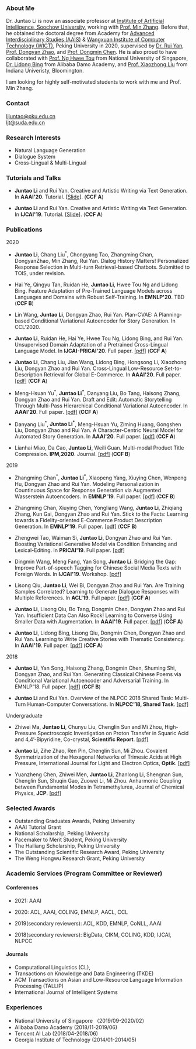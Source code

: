 ### About Me
Dr. Juntao Li is now an associate professor at [Institute of Artificial Intelligence, Soochow University](http://iai.suda.edu.cn/), working with [Prof. Min Zhang](https://scholar.google.com/citations?hl=zh-CN&user=CncXH-YAAAAJ). Before that, he obtained the doctoral degree from Academy for [Advanced Interdisciplinary Studies (AAIS)](https://www.ds.pku.edu.cn/) & [Wangxuan Institute of Computer Technology (WICT)](https://www.wict.pku.edu.cn/), Peking University in 2020, supervised by [Dr. Rui Yan](http://www.ruiyan.me/), [Prof. Dongyan Zhao](https://www.icst.pku.edu.cn/zhaodongyan/en/), and [Prof. Dongmin Chen](http://www.aais.pku.edu.cn/duiwu/showproduct.php?id=97). He is also proud to have collaborated with [Prof. Ng Hwee Tou](https://www.comp.nus.edu.sg/~nght/) from National University of Singapore, [Dr. Lidong Bing](https://lidongbing.github.io/) from Alibaba Damo Academy, and [Prof. Xiaozhong Liu](http://xiaozhong.website2.me/) from Indiana Univeristy, Bloomington.

I am looking for highly self-motivated students to work with me and Prof. Min Zhang.

### Contact
lijuntao@pku.edu.cn<br>
ljt@suda.edu.cn

### Research Interests
* Natural Language Generation
* Dialogue System
* Cross-Lingual & Multi-Lingual

### Tutorials and Talks
* **Juntao Li** and Rui Yan. Creative and Artistic Writing via Text Generation. In **AAAI'20**. Tutorial. [[Slide](https://lijuntaopku.github.io/AAAI2020-tutorial/AAAI20-tutorial.pdf)]. (**CCF A**)

* **Juntao Li** and Rui Yan. Creative and Artistic Writing via Text Generation. In **IJCAI'19**. Tutorial. [[Slide](https://lijuntaopku.github.io/ijcai2019tutorial/ijcai-tutorial.pdf)]. (**CCF A**)


### Publications

2020
* **Juntao Li**, Chang Liu<sup>*</sup>, Chongyang Tao, Zhangming Chan, DongyanZhao, Min Zhang, Rui Yan. Dialog History Matters! Personalized Response Selection in Multi-turn Retrieval-based Chatbots. Submitted to TOIS, under revision.

* Hai Ye, Qingyu Tan, Ruidan He, **Juntao Li**, Hwee Tou Ng and Lidong Bing. Feature Adaptation of Pre-Trained Language Models across Languages and Domains with Robust Self-Training. In **EMNLP'20**. TBD (**CCF B**) 

* Lin Wang, **Juntao Li**, Dongyan Zhao, Rui Yan. Plan-CVAE: A Planning-based Conditional Variational Autoencoder for Story Generation. In CCL'2020. 

* **Juntao Li**, Ruidan He, Hai Ye, Hwee Tou Ng, Lidong Bing, and Rui Yan. Unsupervised Domain Adaptation of a Pretrained Cross-Lingual Language Model. In **IJCAI-PRICAI'20**. Full paper. [[pdf]](./IJCAI__PRICAI__2020.pdf) (**CCF A**)

* **Juntao Li**, Chang Liu, Jian Wang, Lidong Bing, Hongsong Li, Xiaozhong Liu, Dongyan Zhao and Rui Yan. Cross-Lingual Low-Resource Set-to-Description Retrieval for Global E-Commerce. In **AAAI'20**. Full paper. [[pdf]](./AAAI20.pdf) (**CCF A**)

* Meng-Hsuan Yu<sup>\*</sup>, **Juntao Li<sup>*</sup>**, Danyang Liu, Bo Tang, Haisong Zhang, Dongyan Zhao and Rui Yan. Draft and Edit: Automatic Storytelling Through Multi-Pass Hierarchical Conditional Variational Autoencoder. In **AAAI'20**. Full paper. [[pdf]](https://www.aaai.org/Papers/AAAI/2020GB/AAAI-YuM.8133.pdf) (**CCF A**)

* Danyang Liu<sup>\*</sup>, **Juntao Li<sup>*</sup>**, Meng-Hsuan Yu, Ziming Huang, Gongshen Liu, Dongyan Zhao and Rui Yan. A Character-Centric Neural Model for Automated Story Generation. In **AAAI'20**. Full paper. [[pdf]](https://www.aaai.org/Papers/AAAI/2020GB/AAAI-LiuD.%206731.pdf) (**CCF A**)

* Lianhai Miao, Da Cao, **Juntao Li**, Weili Guan. Multi-modal Product Title Compression. **IPM,2020**. Journal. [[pdf]](https://www.sciencedirect.com/science/article/pii/S0306457319305710) (**CCF B**) 



2019

* Zhangming Chan<sup>\*</sup>, **Juntao Li<sup>*</sup>**, Xiaopeng Yang, Xiuying Chen, Wenpeng Hu, Dongyan Zhao and Rui Yan. Modeling Personalization in Countinuous Space for Response Generation via Augmented Wasserstein Autoencoders. In **EMNLP'19**. Full paper. [[pdf]](https://www.aclweb.org/anthology/D19-1201.pdf) (**CCF B**)

* Zhangming Chan, Xiuying Chen, Yongliang Wang, **Juntao Li**, Zhiqiang Zhang, Kun Gai, Dongyan Zhao and Rui Yan. Stick to the Facts: Learning towards a Fidelity-oriented E-Commerce Product Description Generation. In **EMNLP'19**. Full paper. [[pdf]](https://www.aclweb.org/anthology/D19-1501.pdf) (**CCF B**)

* Zhengwei Tao, Waiman Si, **Juntao Li**, Dongyan Zhao and Rui Yan. Boosting Variational Generative Model via Condition Enhancing and Lexical-Editing. In **PRICAI'19**. Full paper. [[pdf]](https://link.springer.com/chapter/10.1007/978-3-030-29908-8_30)

* Dingmin Wang, Meng Fang, Yan Song, **Juntao Li**. Bridging the Gap: Improve Part-of-speech Tagging for Chinese Social Media Texts with Foreign Words. In **IJCAI'19**. Workshop. [[pdf]](https://www.aclweb.org/anthology/W19-5803.pdf) 

* Lisong Qiu, **Juntao Li**, Wei Bi, Dongyan Zhao and Rui Yan. Are Training Samples Correlated? Learning to Generate Dialogue Responses with Multiple References. In **ACL'19**. Full paper. [[pdf]](https://www.aclweb.org/anthology/P19-1372.pdf) (**CCF A**)

* **Juntao Li**, Lisong Qiu, Bo Tang, Dongmin Chen, Dongyan Zhao and Rui Yan. Insufficient Data Can Also Rock! Learning to Converse Using Smaller Data with Augmentation. In **AAAI'19**. Full paper. [[pdf]](https://wvvw.aaai.org/ojs/index.php/AAAI/article/view/4641) (**CCF A**)

* **Juntao Li**, Lidong Bing, Lisong Qiu, Dongmin Chen, Dongyan Zhao and Rui Yan. Learning to Write Creative Stories with Thematic Consistency. In **AAAI'19**. Full paper. [[pdf]](https://www.aaai.org/ojs/index.php/AAAI/article/view/3993) (**CCF A**)


2018

* **Juntao Li**, Yan Song, Haisong Zhang, Dongmin Chen, Shuming Shi, Dongyan Zhao, and Rui Yan. Generating Classical Chinese Poems via Conditional Variational Autoencoder and Adversarial Training. In EMNLP'18. Full paper. [[pdf]](https://www.aclweb.org/anthology/D18-1423.pdf) (**CCF B**)

* **Juntao Li** and Rui Yan. Overview of the NLPCC 2018 Shared Task: Multi-Turn Human-Computer Conversations. In **NLPCC'18, Shared Task**. [[pdf]](http://tcci.ccf.org.cn/conference/2018/papers/EV52.pdf)



Undergraduate

* Zhiwei Ma, **Juntao Li**, Chunyu Liu, Chenglin Sun and Mi Zhou, High-Pressure Spectroscopic Investigation on Proton Transfer in Squaric Acid and 4,4’-Bipyridine, Co-crystal, **Scientific Report**. [[pdf]](https://www.nature.com/articles/s41598-017-04980-3.pdf)

* **Juntao Li**, Zihe Zhao, Ren Pin, Chenglin Sun, Mi Zhou. Covalent Symmetrization of the Hexagonal Networks of Trimesic Acids at High Pressure, International Journal for Light and Electron Optics, **Optik**. [[pdf]](https://www.sciencedirect.com/science/article/abs/pii/S003040261630184X)

* Yuanzheng Chen, Zhiwei Men, **Juntao Li**, Zhanlong Li, Shengnan Sun, Chenglin Sun, Shuqin Gao, Zuowei Li, Mi Zhou. Anharmonic Coupling between Fundamental Modes in Tetramethylurea, Journal of Chemical Physics, **JCP**. [[pdf]](https://dr.ntu.edu.sg/bitstream/10356/98746/1/Anharmonic%20coupling%20between%20fundamental%20modes%20in%20tetramethylurea.pdf)





### Selected Awards
* Outstanding Graduates Awards, Peking University
* AAAI Tutorial Grant<br>
* National Scholarship, Peking University<br>
* Pacemaker to Merit Student, Peking University<br>
* The Hailiang Scholarship, Peking University<br>
* The Outstanding Scientific Research Award, Peking University<br>
* The Weng Hongwu Research Grant, Peking University<br>


### Academic Services (Program Committee or Reviewer)
#### Conferences
* 2021: AAAI

* 2020: ACL, AAAI, COLING, EMNLP, AACL, CCL

* 2019(secondary reviewers): ACL, KDD, EMNLP, CoNLL, AAAI

* 2018(secondary reviewers): BigData, CIKM, COLING, KDD, IJCAI, NLPCC

#### Journals
* Computational Linguistics (CL),
* Transactions on Knowledge and Data Engineering (TKDE)<br>
* ACM Transactions on Asian and Low-Resource Language Information Processing (TALLIP)<br>
* International Journal of Intelligent Systems<br>


### Experiences
* National University of Singapore （2019/09-2020/02） <br>
* Alibaba Damo Academy (2018/11-2019/06)<br>
* Tencent AI Lab (2018/04-2018/06)<br>
* Georgia Institute of Technology (2014/01-2014/05)




